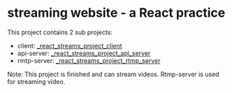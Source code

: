 # streaming website - a React practice

This project contains 2 sub projects:
* client: [_react_streams_project_client](https://github.com/vcttai-react-learning/_react_streams_project_client)
* api-server: [_react_streams_project_api_server](https://github.com/vcttai-react-learning/_react_streams_project_api_server)
* rmtp-server: [_react_streams_project_rtmp_server](https://github.com/vcttai-react-learning/_react_streams_project_rtmp_server)

Note: This project is finished and can stream videos. Rtmp-server is used for streaming video.